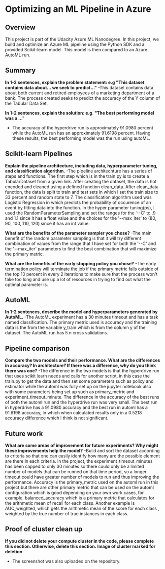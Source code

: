 # Optimizing an ML Pipeline in Azure

## Overview
This project is part of the Udacity Azure ML Nanodegree.
In this project, we build and optimize an Azure ML pipeline using the Python SDK and a provided Scikit-learn model.
This model is then compared to an Azure AutoML run.

## Summary
**In 1-2 sentences, explain the problem statement: e.g "This dataset contains data about... we seek to predict..."**
-This dataset contains data about both current and retired employees of a marketing department of a bank. The process created seeks to predict the accuracy of the Y column of the Tabular
Data Set.

**In 1-2 sentences, explain the solution: e.g. "The best performing model was a ..."**
- The accuracy of the hyperdrive run is approximately 91.0980 percent while the AutoML run has an approximately 91.6198 percent. Having these results, the best performing model was the run
using autoML.

## Scikit-learn Pipelines 
**Explain the pipeline architecture, including data, hyperparameter tuning, and classification algorithm.**
-The pipeline architechture has a series of steps and functions. The first step which is in the train.py is to create a TabularDataset from a given link. After creating the dataset, the
data is hot encoded and cleaned using a defined function clean_data. After clean_data function, the data is split to train and test sets in which I set the train size to 33 percent and random 
state to 7. The classification algorithm used was Logistic Regression in which predicts the probability of occurence of an event by fitting data into the function. In the hyper parameter
tuning(ps), I used the RandomParameterSampling and set the ranges for the '--C' to .9 and 1.1 since it has a float value and the choices for the '--max_iter' to (80, 90, 100, 110, 120) 
since it has an int value.

**What are the benefits of the parameter sampler you chose?**
-The main benefit of the random parameter sampling is that it will try different combination of values from the range that I have set for both the '--C' and the '--max_iter' parameters
to find the best combination that will maximize the primary metric.

**What are the benefits of the early stopping policy you chose?**
-The early termination policy will terminate the job if the primary metric falls outside of the top 10 percent in every 2 iterations to make sure that the process won't take too long 
and use up a lot of resources in trying to find out what the optimal parameter is.

## AutoML
**In 1-2 sentences, describe the model and hyperparameters generated by AutoML.**
-The AutoML experiment has a 30 minutes timeout and has a task named classification. The primary metric used is accuracy and the training data is the from the variable y_train which is from
the column y of the dataset. The AutoML run has 5 n cross validations.

## Pipeline comparison
**Compare the two models and their performance. What are the differences in accuracy? In architecture? If there was a difference, why do you think there was one?**
-The difference in the two models is that the hyperdrive run that uses scikit learn needs and calls for another script, in this case the train.py to get the data and then set some 
parameters such as policy and estimator while the automl was fully set up on the jupyter notebook also with some parameters being set up such as primary_metric and experiment_timeout_minute.
The difference in the accuracy of the best runs of both the automl run and the hyperdrive run was very small. The best run in hyperdrive has a 91.0980 accuracy and the best run in
 automl has a 91.6198 accuracy, in which when calculated results only in a 0.5218 accuracy difference which I think is not significant.

## Future work
**What are some areas of improvement for future experiments? Why might these improvements help the model?**
-Build and sort the dataset according to criteria so that one can easily identify how many are the possible element are there in each criteria. In the project, the experiment_timeout_minutes
has been capped to only 30 minutes so there could only be a limited number of models that can be runned on that time period, so a longer timeout could have greater number of models to run
and thus improving the performance. Accuracy is the primary_metric used on the automl run in this project,but there are other primary metric that can be used on the automl configuration 
which is good depending on your own work cases, for example, balanced_accuracy which is a primary metric that calculates for the arithmetic mean of recall for each class. Another example
is AUC_weighted, which gets the arithmetic mean of the score for each class , weighted by the true number of true instances in each class.

## Proof of cluster clean up
**If you did not delete your compute cluster in the code, please complete this section. Otherwise, delete this section.**
**Image of cluster marked for deletion**
- The screenshot was also uploaded on the repository.
